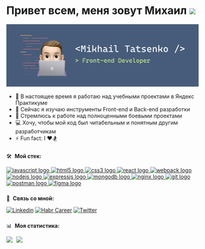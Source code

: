 # Привет всем, меня зовут Михаил <picture><img src="https://media.giphy.com/media/hvRJCLFzcasrR4ia7z/giphy.gif" width="5%"></picture>

<picture><img src="https://raw.githubusercontent.com/tatsenko-m/tatsenko-m/main/gh-banner-image.png" alt="banner that says Mikhail Tatsenko - Front-end Developer"></picture>

- 🔭 В настоящее время я работаю над учебными проектами в Яндекс Практикуме
- 🌱 Сейчас я изучаю инструменты Front-end и Back-end разработки
- 🎯 Стремлюсь к работе над полноценными боевыми проектами
- 💻 Хочу, чтобы мой код был читабельным и понятным другим разработчикам 
- ⚡ Fun fact: I ❤️🏂

###

🛠️ &nbsp;**Мой стек:**
<div align="left">
  <a href="https://developer.mozilla.org/en-US/docs/Web/JavaScript" target="_blank" rel="noreferrer">
    <img src="https://cdn.jsdelivr.net/gh/devicons/devicon/icons/javascript/javascript-original.svg" height="30" width="42" alt="javascript logo"  />
  </a>
  <a href="https://www.w3.org/html/" target="_blank" rel="noreferrer">
    <img src="https://cdn.jsdelivr.net/gh/devicons/devicon/icons/html5/html5-original.svg" height="30" width="42" alt="html5 logo"  />
  </a>
  <a href="https://www.w3schools.com/css/" target="_blank" rel="noreferrer">
    <img src="https://cdn.jsdelivr.net/gh/devicons/devicon/icons/css3/css3-original.svg" height="30" width="42" alt="css3 logo"  />
  </a>
  <a href="https://reactjs.org/" target="_blank" rel="noreferrer">
    <img src="https://cdn.jsdelivr.net/gh/devicons/devicon/icons/react/react-original.svg" height="30" width="42" alt="react logo"  />
  </a>
  <a href="https://webpack.js.org" target="_blank" rel="noreferrer">
    <img src="https://cdn.jsdelivr.net/gh/devicons/devicon/icons/webpack/webpack-original.svg" height="30" width="42" alt="webpack logo"  />
  </a>
  <a href="https://nodejs.org" target="_blank" rel="noreferrer">
    <img src="https://cdn.jsdelivr.net/gh/devicons/devicon/icons/nodejs/nodejs-original.svg" height="30" width="42" alt="nodejs logo"  />
  </a>
  <a href="https://expressjs.com/" target="_blank" rel="noreferrer">
    <img src="https://icongr.am/devicon/express-original.svg" height="30" width="42" alt="expressjs logo"  />
  </a>
  <a href="https://www.mongodb.com/" target="_blank" rel="noreferrer">
    <img src="https://icongr.am/devicon/mongodb-original-wordmark.svg" height="30" width="42" alt="mongodb logo"  />
  </a>
  <a href="https://nginx.org/" target="_blank" rel="noreferrer">
    <img src="https://icongr.am/devicon/nginx-original.svg" height="30" width="42" alt="nginx logo"  />
  </a>
  <a href="https://git-scm.com/" target="_blank" rel="noreferrer">
    <img src="https://cdn.jsdelivr.net/gh/devicons/devicon/icons/git/git-original.svg" height="30" width="42" alt="git logo"  />
  </a>
  <a href="https://www.postman.com/" target="_blank" rel="noreferrer">
    <img src="https://icon.icepanel.io/Technology/svg/Postman.svg" height="30" width="42" alt="postman logo"  />
  </a>
  <a href="https://www.figma.com/" target="_blank" rel="noreferrer">
    <img src="https://icon.icepanel.io/Technology/svg/Figma.svg" height="30" width="42" alt="figma logo"  />
  </a>
</div>

###

🔗 &nbsp;**Связь со мной:**
<div align="left">
  <a href="https://www.linkedin.com/in/mikhail-tatsenko/"><img src="https://img.shields.io/badge/linkedin-%230077B5.svg?style=for-the-badge&logo=linkedin&logoColor=white" alt="Linkedin"></a>
  <a href="https://career.habr.com/tatsenko-m"><img src="https://img.shields.io/badge/-Habr%20Career-65a3be?style=for-the-badge&logo=Habr&logoColor=white" alt="Habr Career"></a>
  <a href="https://twitter.com/mike_tatsenko"><img src="https://img.shields.io/badge/Twitter-%231DA1F2.svg?style=for-the-badge&logo=Twitter&logoColor=white" alt="Twitter"></a>
</div>

###

📊 &nbsp;**Моя статистика:**
<div>
<a href="https://github-readme-stats-sigma-five.vercel.app/api?username=tatsenko-m&hide=contribs&show_icons=true">
  <img  align="left" height="130" style="margin-right: 10px" src="https://github-readme-stats-sigma-five.vercel.app/api?username=tatsenko-m&hide=contribs&show_icons=true" />
</a>
<a href="https://github-readme-stats-sigma-five.vercel.app/api/top-langs/?username=tatsenko-m&layout=compact">
  <img align="left" height="130" src="https://github-readme-stats-sigma-five.vercel.app/api/top-langs/?username=tatsenko-m&layout=compact" />
</a>
</div>
